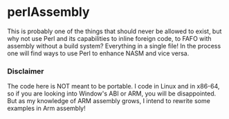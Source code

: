 # perlAssembly

This is probably one of the things that should never be allowed to exist, but why not use Perl and its capabilities to inline foreign code, to FAFO with assembly without a build system? Everything in a single file! In the process one will find ways to use Perl to enhance NASM and vice versa.

### Disclaimer
The code here is NOT meant to be portable. I code in Linux and in x86-64, so if you are looking into Window's ABI or ARM, you will be disappointed. But as my knowledge of ARM assembly grows, I intend to rewrite some examples in Arm assembly!
